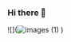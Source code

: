 ### Hi there 👋

<!--
**kayke310/kayke310** is a ✨ _special_ ✨ repository because its `README.md` (this file) appears on your GitHub profile.

Here are some ideas to get you started:

- 🔭 I’m currently working on ...
- 🌱 I’m currently learning ...
- 👯 I’m looking to collaborate on ...
- 🤔 I’m looking for help with ...
- 💬 Ask me about ...
- 📫 How to reach me: ...
- 😄 Pronouns: ...
- ⚡ Fun fact: ...
-->
![](![images (1)](https://github.com/kayke310/kayke310/assets/169193743/b1ff8dc1-9148-4e9b-b3ed-21ceac576a19)
)
